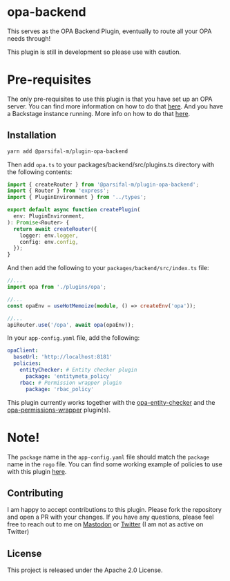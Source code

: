 # opa-backend

This serves as the OPA Backend Plugin, eventually to route all your OPA needs through!

This plugin is still in development so please use with caution.

# Pre-requisites

The only pre-requisites to use this plugin is that you have set up an OPA server. You can find more information on how to do that [here](https://www.openpolicyagent.org/docs/latest/deployments/). And you have a Backstage instance running. More info on how to do that [here](https://backstage.io/docs/getting-started).

## Installation

```bash
yarn add @parsifal-m/plugin-opa-backend
```

Then add `opa.ts` to your packages/backend/src/plugins.ts directory with the following contents:

```ts
import { createRouter } from '@parsifal-m/plugin-opa-backend';
import { Router } from 'express';
import { PluginEnvironment } from '../types';

export default async function createPlugin(
  env: PluginEnvironment,
): Promise<Router> {
  return await createRouter({
    logger: env.logger,
    config: env.config,
  });
}
```

And then add the following to your `packages/backend/src/index.ts` file:

```ts
//...
import opa from './plugins/opa';

//...
const opaEnv = useHotMemoize(module, () => createEnv('opa'));

//...
apiRouter.use('/opa', await opa(opaEnv));
```

In your `app-config.yaml` file, add the following:

```yaml
opaClient:
  baseUrl: 'http://localhost:8181'
  policies:
    entityChecker: # Entity checker plugin
      package: 'entitymeta_policy'
    rbac: # Permission wrapper plugin
      package: 'rbac_policy'
```

This plugin currently works together with the [opa-entity-checker](https://github.com/Parsifal-M/brewed-backstage/blob/main/plugins/opa-entity-checker/README.md) and the [opa-permissions-wrapper](https://github.com/Parsifal-M/backstage-opa-permissions-wrapper) plugin(s). 

# Note!

The `package` name in the `app-config.yaml` file should match the `package` name in the `rego` file. You can find some working example of policies to use with this plugin [here](https://github.com/Parsifal-M/backstage-opa-policies).

## Contributing

I am happy to accept contributions to this plugin. Please fork the repository and open a PR with your changes. If you have any questions, please feel free to reach out to me on [Mastodon](https://hachyderm.io/@parcifal) or [Twitter](https://twitter.com/_PeterM_) (I am not as active on Twitter)

## License

This project is released under the Apache 2.0 License.

